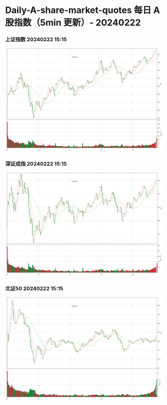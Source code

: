 
# Daily-A-share-market-quotes 每日 A 股指数（5min 更新）- 20240222

### 上证指数 20240222 15:15
![](./fig/2024/2/20240222-sh000001.png)

### 深证成指 20240222 15:15
![](./fig/2024/2/20240222-sz399001.png)

### 北证50 20240222 15:15
![](./fig/2024/2/20240222-bj899050.png)
